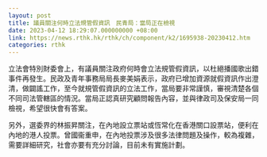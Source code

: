 ```yaml
---
layout: post
title: 議員關注何時立法規管假資訊　民青局：當局正在檢視
date: 2023-04-12 18:29:07.000000000 +08:00
link: https://news.rthk.hk/rthk/ch/component/k2/1695938-20230412.htm
categories: rthk
---
```


立法會特別財委會上，有議員關注政府何時會立法規管假資訊，以杜絕播國歌出錯事件再發生。民政及青年事務局局長麥美娟表示，政府已增加資源就假資訊作出澄清，做闢謠工作，至今就規管假資訊的立法工作，當局要非常謹慎，審視清楚各個不同司法管轄區的情況。當局正認真研究顧問報告內容，並與律政司及保安局一同檢視，希望很快會有答案。 

另外，選委界的林振昇關注，在內地設立票站或恆常化在香港關口設票站，便利在內地的港人投票。曾國衞重申，在內地投票涉及很多法律問題及操作，較為複雜，需要詳細研究，社會亦要有充分討論，目前未有實施計劃。
